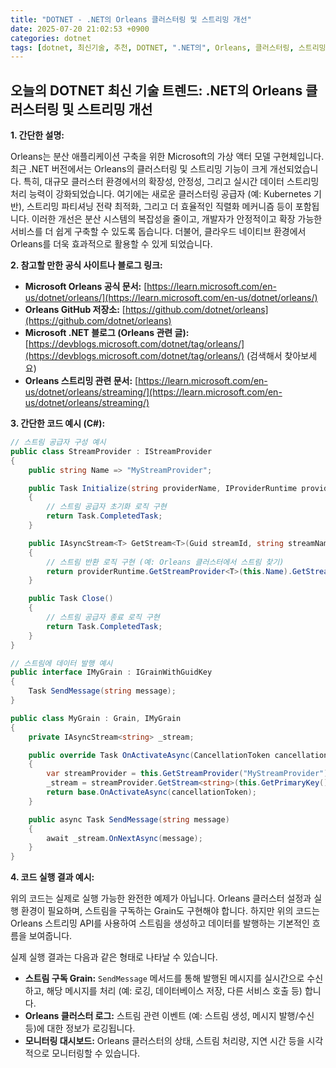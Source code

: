 ```yaml
---
title: "DOTNET - .NET의 Orleans 클러스터링 및 스트리밍 개선"
date: 2025-07-20 21:02:53 +0900
categories: dotnet
tags: [dotnet, 최신기술, 추천, DOTNET, ".NET의", Orleans, 클러스터링, 스트리밍, 개선]
---
```


## 오늘의 DOTNET 최신 기술 트렌드: **.NET의 Orleans 클러스터링 및 스트리밍 개선**

**1. 간단한 설명:**

Orleans는 분산 애플리케이션 구축을 위한 Microsoft의 가상 액터 모델 구현체입니다.  최근 .NET 버전에서는 Orleans의 클러스터링 및 스트리밍 기능이 크게 개선되었습니다. 특히, 대규모 클러스터 환경에서의 확장성, 안정성, 그리고 실시간 데이터 스트리밍 처리 능력이 강화되었습니다.  여기에는 새로운 클러스터링 공급자 (예: Kubernetes 기반), 스트리밍 파티셔닝 전략 최적화, 그리고 더 효율적인 직렬화 메커니즘 등이 포함됩니다.  이러한 개선은 분산 시스템의 복잡성을 줄이고, 개발자가 안정적이고 확장 가능한 서비스를 더 쉽게 구축할 수 있도록 돕습니다. 더불어, 클라우드 네이티브 환경에서 Orleans를 더욱 효과적으로 활용할 수 있게 되었습니다.

**2. 참고할 만한 공식 사이트나 블로그 링크:**

*   **Microsoft Orleans 공식 문서:** [https://learn.microsoft.com/en-us/dotnet/orleans/](https://learn.microsoft.com/en-us/dotnet/orleans/)
*   **Orleans GitHub 저장소:** [https://github.com/dotnet/orleans](https://github.com/dotnet/orleans)
*   **Microsoft .NET 블로그 (Orleans 관련 글):** [https://devblogs.microsoft.com/dotnet/tag/orleans/](https://devblogs.microsoft.com/dotnet/tag/orleans/) (검색해서 찾아보세요)
*   **Orleans 스트리밍 관련 문서:** [https://learn.microsoft.com/en-us/dotnet/orleans/streaming/](https://learn.microsoft.com/en-us/dotnet/orleans/streaming/)

**3. 간단한 코드 예시 (C#):**

```csharp
// 스트림 공급자 구성 예시
public class StreamProvider : IStreamProvider
{
    public string Name => "MyStreamProvider";

    public Task Initialize(string providerName, IProviderRuntime providerRuntime, IProviderConfiguration configuration)
    {
        // 스트림 공급자 초기화 로직 구현
        return Task.CompletedTask;
    }

    public IAsyncStream<T> GetStream<T>(Guid streamId, string streamNamespace)
    {
        // 스트림 반환 로직 구현 (예: Orleans 클러스터에서 스트림 찾기)
        return providerRuntime.GetStreamProvider<T>(this.Name).GetStream(streamId, streamNamespace);
    }

    public Task Close()
    {
        // 스트림 공급자 종료 로직 구현
        return Task.CompletedTask;
    }
}

// 스트림에 데이터 발행 예시
public interface IMyGrain : IGrainWithGuidKey
{
    Task SendMessage(string message);
}

public class MyGrain : Grain, IMyGrain
{
    private IAsyncStream<string> _stream;

    public override Task OnActivateAsync(CancellationToken cancellationToken)
    {
        var streamProvider = this.GetStreamProvider("MyStreamProvider");
        _stream = streamProvider.GetStream<string>(this.GetPrimaryKey(), "MyNamespace");
        return base.OnActivateAsync(cancellationToken);
    }

    public async Task SendMessage(string message)
    {
        await _stream.OnNextAsync(message);
    }
}
```

**4. 코드 실행 결과 예시:**

위의 코드는 실제로 실행 가능한 완전한 예제가 아닙니다. Orleans 클러스터 설정과 실행 환경이 필요하며, 스트림을 구독하는 Grain도 구현해야 합니다. 하지만 위의 코드는 Orleans 스트리밍 API를 사용하여 스트림을 생성하고 데이터를 발행하는 기본적인 흐름을 보여줍니다.

실제 실행 결과는 다음과 같은 형태로 나타날 수 있습니다.

*   **스트림 구독 Grain:**  `SendMessage` 메서드를 통해 발행된 메시지를 실시간으로 수신하고, 해당 메시지를 처리 (예: 로깅, 데이터베이스 저장, 다른 서비스 호출 등) 합니다.
*   **Orleans 클러스터 로그:** 스트림 관련 이벤트 (예: 스트림 생성, 메시지 발행/수신 등)에 대한 정보가 로깅됩니다.
*   **모니터링 대시보드:**  Orleans 클러스터의 상태, 스트림 처리량, 지연 시간 등을 시각적으로 모니터링할 수 있습니다.

